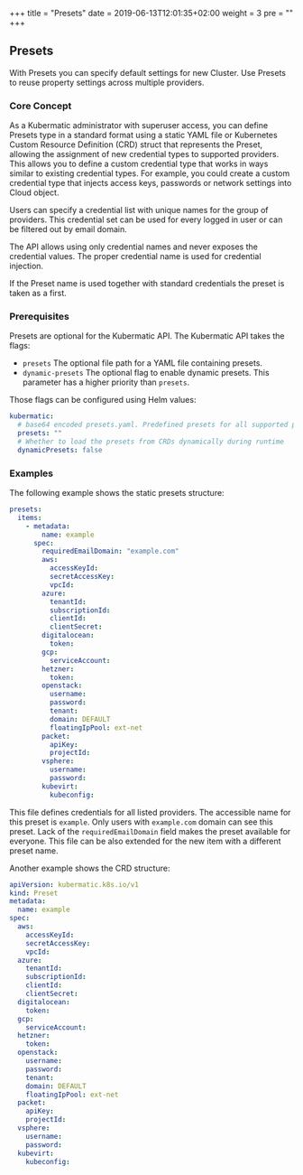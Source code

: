 +++
title = "Presets"
date = 2019-06-13T12:01:35+02:00
weight = 3
pre = "<b></b>"
+++

## Presets

With Presets you can specify default settings for new Cluster. Use Presets to reuse property settings across multiple providers.

### Core Concept

As a Kubermatic administrator with superuser access, you can define Presets type in a standard format using a static YAML
file or Kubernetes Custom Resource Definition (CRD) struct that represents the Preset, allowing the assignment of new
credential types to supported providers. This allows you to define a custom credential type that works in ways similar
to existing credential types. For example, you could create a custom credential type that injects access keys, passwords
or network settings into Cloud object.

Users can specify a credential list with unique names for the group of providers. This credential set can be used for every
logged in user or can be filtered out by email domain.
 
The API allows using only credential names and never exposes the credential values.
The proper credential name is used for credential injection.

If the Preset name is used together with standard credentials the preset is taken as a first.

### Prerequisites

Presets are optional for the Kubermatic API. The Kubermatic API takes the flags:

- `presets` The optional file path for a YAML file containing presets.
- `dynamic-presets` The optional flag to enable dynamic presets. This parameter has a higher priority than `presets`.
 
Those flags can be configured using Helm values:
```yaml
kubermatic:
  # base64 encoded presets.yaml. Predefined presets for all supported providers.
  presets: ""
  # Whether to load the presets from CRDs dynamically during runtime
  dynamicPresets: false
```
 

### Examples

The following example shows the static presets structure:

```yaml
presets:
  items:
    - metadata:
        name: example
      spec:
        requiredEmailDomain: "example.com"
        aws:
          accessKeyId: 
          secretAccessKey: 
          vpcId: 
        azure:
          tenantId: 
          subscriptionId: 
          clientId: 
          clientSecret:
        digitalocean:
          token: 
        gcp:
          serviceAccount:
        hetzner:
          token: 
        openstack:
          username: 
          password: 
          tenant: 
          domain: DEFAULT
          floatingIpPool: ext-net
        packet:
          apiKey: 
          projectId: 
        vsphere:
          username: 
          password: 
        kubevirt:
          kubeconfig:
```
This file defines credentials for all listed providers. The accessible name for this preset is `example`. Only users with
`example.com` domain can see this preset. Lack of the `requiredEmailDomain` field makes the preset available for everyone.
This file can be also extended for the new item with a different preset name.
 
Another example shows the CRD structure:

```yaml
apiVersion: kubermatic.k8s.io/v1
kind: Preset
metadata:
  name: example
spec:
  aws:
    accessKeyId: 
    secretAccessKey: 
    vpcId: 
  azure:
    tenantId: 
    subscriptionId: 
    clientId: 
    clientSecret: 
  digitalocean:
    token: 
  gcp:
    serviceAccount: 
  hetzner:
    token: 
  openstack:
    username: 
    password: 
    tenant: 
    domain: DEFAULT
    floatingIpPool: ext-net
  packet:
    apiKey: 
    projectId: 
  vsphere:
    username: 
    password:
  kubevirt:
    kubeconfig:
```
